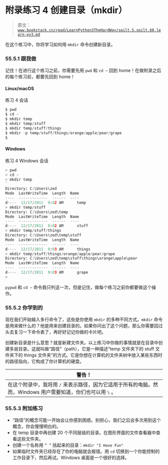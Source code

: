 # 附录练习 4 创建目录（mkdir）

> 原文：[`www.bookstack.cn/read/LearnPython3TheHardWay/spilt.5.spilt.60.learn-py3.md`](https://www.bookstack.cn/read/LearnPython3TheHardWay/spilt.5.spilt.60.learn-py3.md)

在这个练习中，你将学习如何用 `mkdir` 命令创建新目录。

### 55.5.1 跟我做

记住！在进行这个练习之前，你需要先用 `pwd` 和 `cd ~` 回到 home！在做附录之后的每个练习前，都要先回到 home！

#### Linux/macOS

练习 4 会话

```py
$ pwd
$ cd ~
$ mkdir temp
$ mkdir temp/stuff
$ mkdir temp/stuff/things
$ mkdir -p temp/stuff/things/orange/apple/pear/grape
$

```

#### Windows

练习 4 Windows 会话

```py
> pwd
> cd ~
> mkdir temp
`
Directory: C:\Users\zed
Mode  LastWriteTime  Length  Name
----  -------------  ------  ----
d----  12/17/2011  9:02 AM      temp
> mkdir temp/stuff
Directory: C:\Users\zed\temp
Mode  LastWriteTime  Length  Name
----  -------------  ------  ----
d----  12/17/2011  9:02 AM      stuff
> mkdir temp/stuff/things
Directory: C:\Users\zed\temp\stuff
Mode  LastWriteTime  Length  Name
----  -------------  ------  ----
d----  12/17/2011  9:03 AM      things
> mkdir temp/stuff/things/orange/apple/pear/grape
Directory: C:\Users\zed\temp\stuff\things\orange\apple\pear
Mode  LastWriteTime  Length  Name
----  -------------  ------  ----
d----  12/17/2011  9:03 AM      grape
>
```

`pypwd` 和 `cd ~` 命令我只列这一次，但是记住，做每个练习之前你都要做这个操作。

### 55.5.2 你学到的

现在我们开始输入多行命令了，这些是你使用 `mkdir` 的多种不同方式。`mkdir` 命令是用来做什么的？他是用来创建目录的。如果你问出了这个问题，那么你需要回过头去复习一下命令表了，再好好记记你做的卡片吧。

创建新目录是什么意思？就是新建文件夹。以上练习中你做的事情就是在目录中创建多层目录。这就叫做“路径”（path），它是一种描述“temp 文件夹下的 stuff 文件夹下的 things 文件夹”的方式。它是你想在计算机的文件夹树中放入某些东西时的路径指向，它构成了你计算机的硬盘。

| 警告！ |
| --- |
| 在这个附录中，我将用 `/` 来表示路径，因为它适用于所有的电脑。然而，Windows 用户需要知道，你们也可以用 `\` 。 |

### 55.5.3 附加练习

*   “路径”的概念可能一开始会让你感到困惑。别担心，我们之后会多次用到这个概念，你会慢慢明白的。
*   在 temp 目录中再创建 20 个不同层级的目录。在图形界面的文件查看器中查看这些文件夹。
*   创建一个名称用 `“ ”` 括起来的目录：`mkdir "I Have Fun"`
*   如果临时文件夹已经存在了你的电脑就会报错。用 `cd` 切换到一个你能控制的工作目录下，然后再试。Windows 桌面是一个很好的选择。